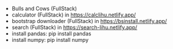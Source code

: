 - Bulls and Cows (FullStack)
- calculator (FullStack) in https://calclihu.netlify.app/
- bootstrap downloader (FullStack) in https://bsinstall.netlify.app/
- search  (FullStack) in https://search-lihu.netlify.app/
- install pandas: pip install pandas
- install numpy: pip install numpy

